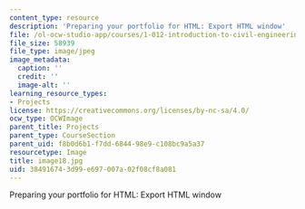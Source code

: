 ```yaml
---
content_type: resource
description: 'Preparing your portfolio for HTML: Export HTML window'
file: /ol-ocw-studio-app/courses/1-012-introduction-to-civil-engineering-design-spring-2002/384916743d99e697007a02f08cf8a081_image18.jpg
file_size: 58939
file_type: image/jpeg
image_metadata:
  caption: ''
  credit: ''
  image-alt: ''
learning_resource_types:
- Projects
license: https://creativecommons.org/licenses/by-nc-sa/4.0/
ocw_type: OCWImage
parent_title: Projects
parent_type: CourseSection
parent_uid: f8b0d6b1-f7dd-6844-98e9-c108bc9a5a37
resourcetype: Image
title: image18.jpg
uid: 38491674-3d99-e697-007a-02f08cf8a081
---
```

Preparing your portfolio for HTML: Export HTML window